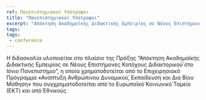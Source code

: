 ```yaml
---
ref: Πανεπιστημιακοί Υπότροφοι 
title: "Πανεπιστημιακοί Υπότροφοι"
excerpt: "Απόκτηση Ακαδημαϊκής Διδακτικής Εμπειρίας σε Νέους Επιστήμονες Κατόχους Διδακτορικού́ στο Ιόνιο Πανεπιστήμιο"
tags:
tags:
 - conference
---
```



Η διδασκαλία υλοποιείται στο πλαίσιο της Πράξης “Απόκτηση Ακαδημαϊκής Διδακτικής Εμπειρίας σε Νέους Επιστήμονες Κατόχους Διδακτορικού́ στο Ιόνιο Πανεπιστήμιο”, η οποία χρηματοδοτείται από το Επιχειρησιακό Πρόγραμμα «Ανάπτυξη Ανθρώπινου Δυναμικού́, Εκπαίδευση και Δια Βίου Μάθηση» που συγχρηματοδοτείται από́ το Ευρωπαϊκό́ Κοινωνικό́ Ταμείο (ΕΚΤ) και από́ Εθνικούς
